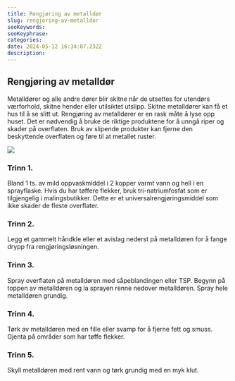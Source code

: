```yaml
---
title: Rengjøring av metalldør
slug: rengjoring-av-metalldor
seoKeywords: 
seoKeyphrase: 
categories: 
date: 2024-05-12 16:34:07.232Z 
description: 
---
```


## Rengjøring av metalldør

Metalldører og alle andre dører blir skitne når de utsettes for utendørs værforhold, skitne hender eller utilsiktet utslipp. Skitne metalldører kan få et hus til å se slitt ut. Rengjøring av metalldører er en rask måte å lyse opp huset. Det er nødvendig å bruke de riktige produktene for å unngå riper og skader på overflaten. Bruk av slipende produkter kan fjerne den beskyttende overflaten og føre til at metallet ruster.

![](https://cdn.sanity.io/images/csbn9wp4/transformed-data/bb857d84f5589eb22f6fd69a4fff14cdb5b110cb-1002x800.jpg)

### Trinn 1.

Bland 1 ts. av mild oppvaskmiddel i 2 kopper varmt vann og hell i en sprayflaske. Hvis du har tøffere flekker, bruk tri-natriumfosfat som er tilgjengelig i malingsbutikker. Dette er et universalrengjøringsmiddel som ikke skader de fleste overflater.

### Trinn 2.

Legg et gammelt håndkle eller et avislag nederst på metalldøren for å fange drypp fra rengjøringsløsningen.

### Trinn 3.

Spray overflaten på metalldøren med såpeblandingen eller TSP. Begynn på toppen av metalldøren og la sprayen renne nedover metalldøren. Spray hele metalldøren grundig.

### Trinn 4.

Tørk av metalldøren med en fille eller svamp for å fjerne fett og smuss. Gjenta på områder som har tøffe flekker.

### Trinn 5.

Skyll metalldøren med rent vann og tørk grundig med en myk klut.
